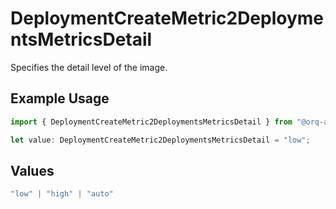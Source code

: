 # DeploymentCreateMetric2DeploymentsMetricsDetail

Specifies the detail level of the image.

## Example Usage

```typescript
import { DeploymentCreateMetric2DeploymentsMetricsDetail } from "@orq-ai/node/models/operations";

let value: DeploymentCreateMetric2DeploymentsMetricsDetail = "low";
```

## Values

```typescript
"low" | "high" | "auto"
```